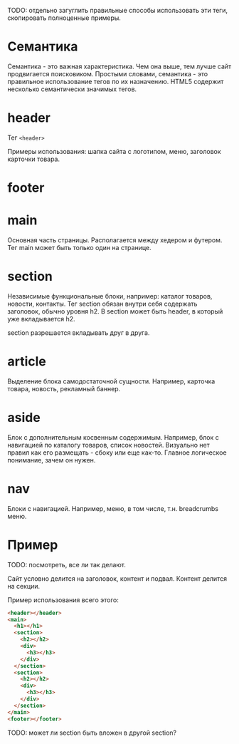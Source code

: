 TODO: отдельно загуглить правильные способы использовать эти теги, скопировать полноценные примеры.



# Семантика

Семантика - это важная характеристика. Чем она выше, тем лучше сайт продвигается поисковиком. Простыми словами, семантика - это правильное использование тегов по их назначению. HTML5 содержит несколько семантически значимых тегов.

# header

Тег `<header>`

Примеры использования: шапка сайта с логотипом, меню, заголовок карточки товара.



# footer



# main

Основная часть страницы. Располагается между хедером и футером. Тег main может быть только один на странице.



# section

Независимые функциональные блоки, например: каталог товаров, новости, контакты. Тег section обязан внутри себя содержать заголовок, обычно уровня h2. В section может быть header, в который уже вкладывается h2.

section разрешается вкладывать друг в друга.



# article

Выделение блока самодостаточной сущности. Например, карточка товара, новость, рекламный баннер.



# aside

Блок с дополнительным косвенным содержимым. Например, блок с навигацией по каталогу товаров, список новостей. Визуально нет правил как его размещать - сбоку или еще как-то. Главное логическое понимание, зачем он нужен.



# nav

Блоки с навигацией. Например, меню, в том числе, т.н. breadcrumbs меню.





# Пример

TODO: посмотреть, все ли так делают.

Сайт условно делится на заголовок, контент и подвал. Контент делится на секции.

Пример использования всего этого:

```html
<header></header>
<main>
  <h1></h1>
  <section>
    <h2></h2>
    <div>
      <h3></h3>    
    </div>
  </section>
  <section>
    <h2></h2>
    <div>
      <h3></h3>    
    </div>
  </section>
</main>
<footer></footer>
```

TODO: может ли section быть вложен в другой section?